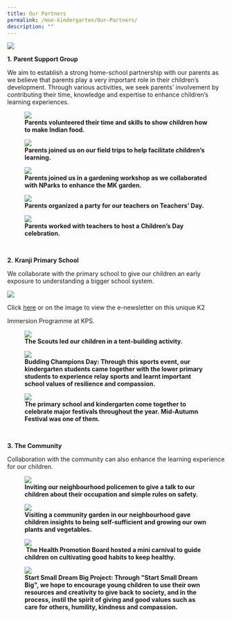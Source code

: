 ```yaml
---
title: Our Partners
permalink: /moe-kindergarten/Our-Partners/
description: ""
---
```

![](/images/MOE%20Kindergarten/Our%20Partners/P1.png)  

**1.** **Parent Support Group**

We aim to establish a strong home-school partnership with our parents as we believe that parents play a very important role in their children’s development. Through various activities, we seek parents’ involvement by contributing their time, knowledge and expertise to enhance children’s learning experiences.  



<figure>

<img src="/images/MOE%20Kindergarten/Our%20Partners/P2.jpg">

<figcaption> <strong> Parents volunteered their time and skills to show children how to make Indian food. </strong> </figcaption>

</figure>


<figure>

<img src="/images/MOE%20Kindergarten/Our%20Partners/P3.jpg">

<figcaption> <strong> Parents joined us on our field trips to help facilitate children’s learning. </strong> </figcaption>

</figure>

<figure>

<img src="/images/MOE%20Kindergarten/Our%20Partners/P4.jpg">

<figcaption> <strong> Parents joined us in a gardening workshop as we collaborated with NParks to enhance the MK garden. </strong> </figcaption>

</figure>

<figure>

<img src="/images/MOE%20Kindergarten/Our%20Partners/P5.png">

<figcaption> <strong> Parents organized a party for our teachers on Teachers’ Day. </strong> </figcaption>

</figure>

<figure>

<img src="/images/MOE%20Kindergarten/Our%20Partners/P6.jpg">

<figcaption> <strong> Parents worked with teachers to host a Children’s Day celebration. </strong> </figcaption>

</figure>
 

**2.** **Kranji Primary School**

We collaborate with the primary school to give our children an early exposure to understanding a bigger school system. 

![](/images/MOE%20Kindergarten/Our%20Partners/P7.png)  

Click [here](https://kranjipri-moe-edu-sg-admin.cwp.sg/moe-kindergarten/our-partners/k2-immersion-programme-at-kps) or on the image to view the e-newsletter on this unique K2

Immersion Programme at KPS.

  

  

  

 <figure>

<img src="/images/MOE%20Kindergarten/Our%20Partners/P8.jpg">

<figcaption> <strong> The Scouts led our children in a tent-building activity. </strong> </figcaption>

</figure>

<figure>

<img src="/images/MOE%20Kindergarten/Our%20Partners/P9.jpg">

<figcaption> <strong> Budding Champions Day: Through this sports event, our kindergarten students came together with the lower primary students to experience relay sports and learnt important school values of resilience and compassion. </strong> </figcaption>

</figure>

<figure>

<img src="/images/MOE%20Kindergarten/Our%20Partners/P10.jpg">

<figcaption> <strong> The primary school and kindergarten come together to celebrate major festivals throughout the year. Mid-Autumn Festival was one of them. </strong> </figcaption>

</figure>   

  

**3. The Community**

Collaboration with the community can also enhance the learning experience for our children.

<figure>

<img src="/images/MOE%20Kindergarten/Our%20Partners/P11.jpg">

<figcaption> <strong> Inviting our neighbourhood policemen to give a talk to our children about their occupation and simple rules on safety. </strong> </figcaption>

</figure>

<figure>

<img src="/images/MOE%20Kindergarten/Our%20Partners/P12.jpg">

<figcaption> <strong> Visiting a community garden in our neighbourhood gave children insights to being self-sufficient and growing our own plants and vegetables. </strong> </figcaption>

</figure>

<figure>

<img src="/images/MOE%20Kindergarten/Our%20Partners/P13.jpg">

<figcaption> <strong>  The Health Promotion Board hosted a mini carnival to guide children on cultivating good habits to keep healthy. </strong> </figcaption>

</figure>

<figure>

<img src="/images/MOE%20Kindergarten/Our%20Partners/P14.jpg">

<figcaption> <strong> Start Small Dream Big Project: Through "Start Small Dream Big", we hope to encourage young children to use their own resources and creativity to give back to society, and in the process, instil the spirit of giving and good values such as care for others, humility, kindness and compassion. 

 </strong> </figcaption>

</figure>